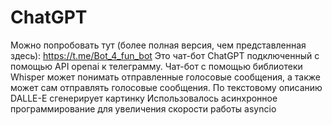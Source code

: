 # ChatGPT
Можно попробовать тут (более полная версия, чем представленная здесь): https://t.me/Bot_4_fun_bot 
Это чат-бот ChatGPT подключенный с помощью API openai к телеграмму. 
Чат-бот с помощью библиотеки Whisper может понимать отправленные голосовые сообщения, а также может сам отправлять голосовые сообщения. 
По текстовому описанию DALLE-E сгенерирует картинку
Использовалось асинхронное программирование для увеличения скорости работы asyncio

